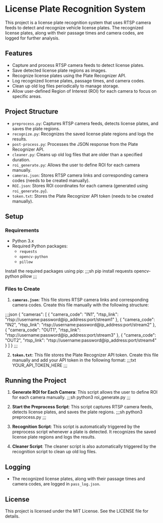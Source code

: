 # License Plate Recognition System

This project is a license plate recognition system that uses RTSP camera feeds to detect and recognize vehicle license plates. The recognized license plates, along with their passage times and camera codes, are logged for further analysis.

## Features

- Capture and process RTSP camera feeds to detect license plates.
- Save detected license plate regions as images.
- Recognize license plates using the Plate Recognizer API.
- Log recognized license plates, passage times, and camera codes.
- Clean up old log files periodically to manage storage.
- Allow user-defined Region of Interest (ROI) for each camera to focus on specific areas.

## Project Structure

- `preprocess.py`: Captures RTSP camera feeds, detects license plates, and saves the plate regions.
- `recognize.py`: Recognizes the saved license plate regions and logs the results.
- `post-process.py`: Processes the JSON response from the Plate Recognizer API.
- `cleaner.py`: Cleans up old log files that are older than a specified duration.
- `roi_generate.py`: Allows the user to define ROI for each camera manually.
- `cameras.json`: Stores RTSP camera links and corresponding camera codes (needs to be created manually).
- `ROI.json`: Stores ROI coordinates for each camera (generated using `roi_generate.py`).
- `token.txt`: Stores the Plate Recognizer API token (needs to be created manually).

## Setup

### Requirements

- Python 3.x
- Required Python packages:
  - `requests`
  - `opencv-python`
  - `pillow`

Install the required packages using pip:
;;;sh
pip install requests opencv-python pillow
;;;

### Files to Create

1. **`cameras.json`**: This file stores RTSP camera links and corresponding camera codes. Create this file manually with the following structure:

;;;json
{
    "cameras": [
        {
            "camera_code": "IN1",
            "rtsp_link": "rtsp://username:password@ip_address:port/stream1"
        },
        {
            "camera_code": "IN2",
            "rtsp_link": "rtsp://username:password@ip_address:port/stream2"
        },
        {
            "camera_code": "OUT1",
            "rtsp_link": "rtsp://username:password@ip_address:port/stream3"
        },
        {
            "camera_code": "OUT2",
            "rtsp_link": "rtsp://username:password@ip_address:port/stream4"
        }
    ]
}
;;;

2. **`token.txt`**: This file stores the Plate Recognizer API token. Create this file manually and add your API token in the following format:
;;;txt
YOUR_API_TOKEN_HERE
;;;

## Running the Project

1. **Generate ROI for Each Camera**:
   This script allows the user to define ROI for each camera manually.
   ;;;sh
   python3 roi_generate.py
   ;;;

2. **Start the Preprocess Script**:
   This script captures RTSP camera feeds, detects license plates, and saves the plate regions.
   ;;;sh
   python3 preprocess.py
   ;;;

3. **Recognition Script**:
   This script is automatically triggered by the preprocess script whenever a plate is detected. It recognizes the saved license plate regions and logs the results.

4. **Cleaner Script**:
   The cleaner script is also automatically triggered by the recognition script to clean up old log files.

## Logging

- The recognized license plates, along with their passage times and camera codes, are logged in `pass_log.json`.

## License

This project is licensed under the MIT License. See the LICENSE file for details.

